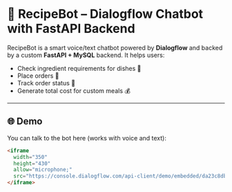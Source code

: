 # 🤖 RecipeBot – Dialogflow Chatbot with FastAPI Backend

RecipeBot is a smart voice/text chatbot powered by **Dialogflow** and backed by a custom **FastAPI + MySQL** backend. It helps users:
- Check ingredient requirements for dishes 🍲
- Place orders 🧾
- Track order status 🚚
- Generate total cost for custom meals 💰

---

## 🌐 Demo

You can talk to the bot here (works with voice and text):

```html
<iframe
  width="350"
  height="430"
  allow="microphone;"
  src="https://console.dialogflow.com/api-client/demo/embedded/da23c8db-d466-4888-b771-2f1e3aa3b953">
</iframe>
